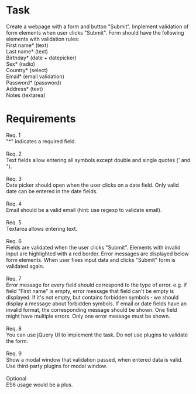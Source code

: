 # Task
Create a webpage with a form and button "Submit". Implement validation of form elements when user clicks "Submit".
Form should have the following elements with validation rules: <br />
First name* (text)<br />
Last name* (text)<br />
Birthday* (date + datepicker)<br />
Sex* (radio)<br />
Country* (select)<br />
Email* (email validation)<br />
Password* (password)<br />
Address* (text)<br />
Notes (textarea)<br />
# Requirements
Req. 1 <br />
"*" indicates a required field.<br /><br />
Req. 2<br />
Text fields allow entering all symbols except double and single quotes (' and ").<br /><br />
Req. 3<br />
Date picker should open when the user clicks on a date field. Only valid date can be entered in the date fields.<br /><br />
Req. 4<br />
Email should be a valid email (hint: use regexp to validate email).<br /><br />
Req. 5<br />
Textarea allows entering text.<br /><br />
Req. 6<br />
Fields are validated when the user clicks "Submit". Elements with invalid input are highlighted with a red border. Error
messages are displayed below form elements. When user fixes input data and clicks "Submit" form is validated again.<br /><br />
Req. 7<br />
Error message for every field should correspond to the type of error. e.g. if field "First name" is empty, error message that
field can't be empty is displayed. If it's not empty, but contains forbidden symbols ‑ we should display a message about
forbidden symbols. If email or date fields have an invalid format, the corresponding message should be shown. One field
might have multiple errors. Only one error message must be shown.<br /><br />
Req. 8<br />
You can use jQuery UI to implement the task. Do not use plugins to validate the form.<br /><br />
Req. 9<br />
Show a modal window that validation passed, when entered data is valid. Use third‑party plugins for modal window.<br /><br />
Optional<br />
ES6 usage would be a plus.
